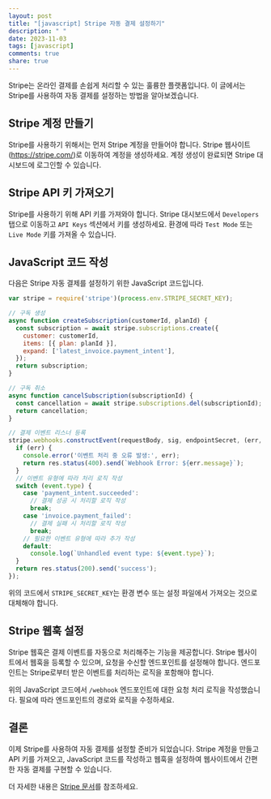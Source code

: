 ```yaml
---
layout: post
title: "[javascript] Stripe 자동 결제 설정하기"
description: " "
date: 2023-11-03
tags: [javascript]
comments: true
share: true
---
```


Stripe는 온라인 결제를 손쉽게 처리할 수 있는 훌륭한 플랫폼입니다. 이 글에서는 Stripe를 사용하여 자동 결제를 설정하는 방법을 알아보겠습니다.

## Stripe 계정 만들기
Stripe를 사용하기 위해서는 먼저 Stripe 계정을 만들어야 합니다. Stripe 웹사이트(https://stripe.com/)로 이동하여 계정을 생성하세요. 계정 생성이 완료되면 Stripe 대시보드에 로그인할 수 있습니다.

## Stripe API 키 가져오기
Stripe를 사용하기 위해 API 키를 가져와야 합니다. Stripe 대시보드에서 `Developers` 탭으로 이동하고 `API Keys` 섹션에서 키를 생성하세요. 환경에 따라 `Test Mode` 또는 `Live Mode` 키를 가져올 수 있습니다.

## JavaScript 코드 작성
다음은 Stripe 자동 결제를 설정하기 위한 JavaScript 코드입니다.

```javascript
var stripe = require('stripe')(process.env.STRIPE_SECRET_KEY);

// 구독 생성
async function createSubscription(customerId, planId) {
  const subscription = await stripe.subscriptions.create({
    customer: customerId,
    items: [{ plan: planId }],
    expand: ['latest_invoice.payment_intent'],
  });
  return subscription;
}

// 구독 취소
async function cancelSubscription(subscriptionId) {
  const cancellation = await stripe.subscriptions.del(subscriptionId);
  return cancellation;
}

// 결제 이벤트 리스너 등록
stripe.webhooks.constructEvent(requestBody, sig, endpointSecret, (err, event) => {
  if (err) {
    console.error('이벤트 처리 중 오류 발생:', err);
    return res.status(400).send(`Webhook Error: ${err.message}`);
  }
  // 이벤트 유형에 따라 처리 로직 작성
  switch (event.type) {
    case 'payment_intent.succeeded':
      // 결제 성공 시 처리할 로직 작성
      break;
    case 'invoice.payment_failed':
      // 결제 실패 시 처리할 로직 작성
      break;
    // 필요한 이벤트 유형에 따라 추가 작성
    default:
      console.log(`Unhandled event type: ${event.type}`);
  }
  return res.status(200).send('success');
});

```

위의 코드에서 `STRIPE_SECRET_KEY`는 환경 변수 또는 설정 파일에서 가져오는 것으로 대체해야 합니다.

## Stripe 웹훅 설정
Stripe 웹훅은 결제 이벤트를 자동으로 처리해주는 기능을 제공합니다. Stripe 웹사이트에서 웹훅을 등록할 수 있으며, 요청을 수신할 엔드포인트를 설정해야 합니다. 엔드포인트는 Stripe로부터 받은 이벤트를 처리하는 로직을 포함해야 합니다.

위의 JavaScript 코드에서 `/webhook` 엔드포인트에 대한 요청 처리 로직을 작성했습니다. 필요에 따라 엔드포인트의 경로와 로직을 수정하세요.

## 결론
이제 Stripe를 사용하여 자동 결제를 설정할 준비가 되었습니다. Stripe 계정을 만들고 API 키를 가져오고, JavaScript 코드를 작성하고 웹훅을 설정하여 웹사이트에서 간편한 자동 결제를 구현할 수 있습니다.

더 자세한 내용은 [Stripe 문서](https://stripe.com/docs)를 참조하세요.